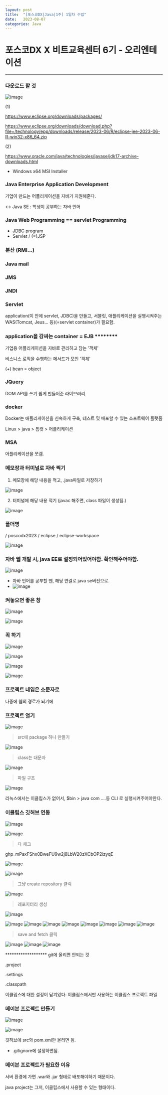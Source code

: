 ```yaml
---
layout: post
title:  "[포스코DX|Java|1주] 1일차 수업"
date:   2023-08-07
categories: Java
---
```


# 포스코DX X 비트교육센터 6기 - 오리엔테이션

--- 

### 다운로드 할 것

![image](https://github.com/talkingOrange/talkingOrange.github.io/assets/88815795/144400f1-6eeb-4520-9c32-2ff704187c4a)

(1)

https://www.eclipse.org/downloads/packages/

https://www.eclipse.org/downloads/download.php?file=/technology/epp/downloads/release/2023-06/R/eclipse-jee-2023-06-R-win32-x86_64.zip

(2)

https://www.oracle.com/java/technologies/javase/jdk17-archive-downloads.html

- Windows x64 MSI Installer


### Java Enterprise Application Development

기업이 만드는 어플리케이션을 자바가 지원해준다.

<-> Java SE : 학생이 공부하는 자바 언어

### Java Web Programming == servlet Programming

- JDBC program
- Servlet / (=)JSP

### 분산 (RMI...)

### Java mail

### JMS

### JNDI

### Servlet 

application(이 안에 servlet, JDBC)을 만들고, 서블릿, 애플리케이션을 실행시켜주는 WAS(Tomcat, Jeus... 등)(=servlet container)가 필요함.


### application을 감싸는 container = EJB ********

기업용 어플리케이션을 자바로 관리하고 담는 '객체'

비스니스 로직을 수행하는 메서드가 모인 '객체'

(+) bean = object 

### JQuery

DOM API를 쓰기 쉽게 만들어준 라이브러리 

### docker

Docker는 애플리케이션을 신속하게 구축, 테스트 및 배포할 수 있는 소프트웨어 플랫폼

Linux > java > 톰캣 > 어플리케이션

### MSA

어플리케이션을 쪼갬.

### 메모장과 터미널로 자바 찍기

1. 메모장에 해당 내용을 적고, .java파일로 저장하기

![image](https://github.com/talkingOrange/talkingOrange.github.io/assets/88815795/ba6a7626-77ca-42b0-9a60-e0f4c35b5b04)

2. 터미널에 해당 내용 적기 (javac 해주면, class 파일이 생성됨.)

![image](https://github.com/talkingOrange/talkingOrange.github.io/assets/88815795/5601b28f-88ec-4bda-b822-1a8c03aaabc1)


### 폴더명
/ poscodx2023
  / eclipse
  / eclipse-workspace

  ![image](https://github.com/talkingOrange/talkingOrange.github.io/assets/88815795/f91e8835-8f26-4a83-a6cf-0ac182ee52f5)

### 자바 웹 개발 시, java EE로 설정되어있어야함. 확인해주어야함. 

![image](https://github.com/talkingOrange/talkingOrange.github.io/assets/88815795/2500f122-0ef9-42e8-aecb-efea090aaa62)

- 자바 언어를 공부할 땐, 해당 연결로 java se버전으로.
- ![image](https://github.com/talkingOrange/talkingOrange.github.io/assets/88815795/46c0f247-0a38-4572-bc45-c8542804f515)


### 켜놓으면 좋은 창

![image](https://github.com/talkingOrange/talkingOrange.github.io/assets/88815795/a25075fe-e915-410b-94c7-24bf90f414b2)

![image](https://github.com/talkingOrange/talkingOrange.github.io/assets/88815795/794bc5a8-ed0b-4ebb-9691-4e8df0a48910)


### 꼭 하기 

![image](https://github.com/talkingOrange/talkingOrange.github.io/assets/88815795/9079ce39-b402-4116-af0c-d856a2f5048e)

![image](https://github.com/talkingOrange/talkingOrange.github.io/assets/88815795/155e6d38-949e-4e82-a51f-5a0eeab4eb74)

![image](https://github.com/talkingOrange/talkingOrange.github.io/assets/88815795/3a713246-f1f1-4f4c-b9c2-2b73f996334e)

![image](https://github.com/talkingOrange/talkingOrange.github.io/assets/88815795/9c27e092-1ee0-4b1c-943b-2f7c4c9d19c4)

### 프로젝트 네임은 소문자로

나중에 웹의 경로가 되기에

### 프로젝트 열기

![image](https://github.com/talkingOrange/talkingOrange.github.io/assets/88815795/e687ebec-fb7c-4613-9d8c-9555a454231b)


> src에 package 하나 만들기

 ![image](https://github.com/talkingOrange/talkingOrange.github.io/assets/88815795/fe7dba51-33a6-4be3-bce0-d69debe6c4bb)

> class는 대문자

![image](https://github.com/talkingOrange/talkingOrange.github.io/assets/88815795/4c459ca9-0bcc-4935-8e5d-8dc81943043a)


> 파일 구조

 ![image](https://github.com/talkingOrange/talkingOrange.github.io/assets/88815795/9c0f0a5b-fb57-478e-8381-c7e924ac825f)

리눅스에서는 이클립스가 없어서, $bin > java com ....등 CLI 로 실행시켜주어야한다. 


### 이클립스 깃허브 연동

![image](https://github.com/talkingOrange/talkingOrange.github.io/assets/88815795/98a0203b-3fe5-4e47-86da-038b8185cb1d)


![image](https://github.com/talkingOrange/talkingOrange.github.io/assets/88815795/ed19bb0f-8f9a-4910-a098-5aba0ed682a5)

 > 다 체크

 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

 ![image](https://github.com/talkingOrange/talkingOrange.github.io/assets/88815795/b4ad85bc-cad5-45e0-a44c-241a4bec6035)

![image](https://github.com/talkingOrange/talkingOrange.github.io/assets/88815795/b9fad38e-74d3-4375-924e-a7649363c809)

> 그냥 create repository 클릭

![image](https://github.com/talkingOrange/talkingOrange.github.io/assets/88815795/7b8d3437-7fa2-4a36-ba36-2bb0dfb51d3a)

> 레포지터리 생성

![image](https://github.com/talkingOrange/talkingOrange.github.io/assets/88815795/a179d3e5-2732-4c73-a752-e88bff70806e)


![image](https://github.com/talkingOrange/talkingOrange.github.io/assets/88815795/78ac1629-f150-4afd-9ac3-bdefd37d67c6)
![image](https://github.com/talkingOrange/talkingOrange.github.io/assets/88815795/792ae7a3-87ef-4fcf-a849-0ad3ebff6a5f)
![image](https://github.com/talkingOrange/talkingOrange.github.io/assets/88815795/7ce029bc-69e1-46bb-a085-c4c12b8ede73)
![image](https://github.com/talkingOrange/talkingOrange.github.io/assets/88815795/7476387a-d1d2-4284-8a87-6bbcf9db6f4d)
![image](https://github.com/talkingOrange/talkingOrange.github.io/assets/88815795/a79aa636-7421-4405-b991-0670691b0298)
![image](https://github.com/talkingOrange/talkingOrange.github.io/assets/88815795/999cd97b-7a36-4765-8a35-c5e61a0707f7)
![image](https://github.com/talkingOrange/talkingOrange.github.io/assets/88815795/6ff6d1af-e686-4ea4-8897-1782e1332ec8)
![image](https://github.com/talkingOrange/talkingOrange.github.io/assets/88815795/90324944-c3af-47b9-aea2-d73923cb50a7)

> save and fetch 클릭


![image](https://github.com/talkingOrange/talkingOrange.github.io/assets/88815795/e7f96328-e4cf-45ad-95f6-6c06530159ab)
![image](https://github.com/talkingOrange/talkingOrange.github.io/assets/88815795/0af15024-63ac-4338-9156-b83984e0b64a)
![image](https://github.com/talkingOrange/talkingOrange.github.io/assets/88815795/c5018f86-b292-4405-b2d0-9619d5c7c4d8)


******************* git에 올리면 안되는 것

.project 

.settings

.classpath

이클립스에 대한 설정이 담겨있다. 이클립스에서만 사용하는 이클립스 프로젝트 파일




### 메이븐 프로젝트 만들기

![image](https://github.com/talkingOrange/talkingOrange.github.io/assets/88815795/f968ee54-0007-476e-9e00-f377dfeb89f2)

![image](https://github.com/talkingOrange/talkingOrange.github.io/assets/88815795/c9d13f59-ffae-4be8-9e5c-df0a2e8cb34e)

깃허브에 src와  pom.xml만 올리면 됨.

- .gitignore에 설정하면됨.

### 메이븐 프로젝트가 필요한 이유

서버 환경에 가면 .war와 .jar 형태로 배포해야하기 때문이다. 

java project는 그저, 이클립스에서 사용할 수 있는 형태이다.
